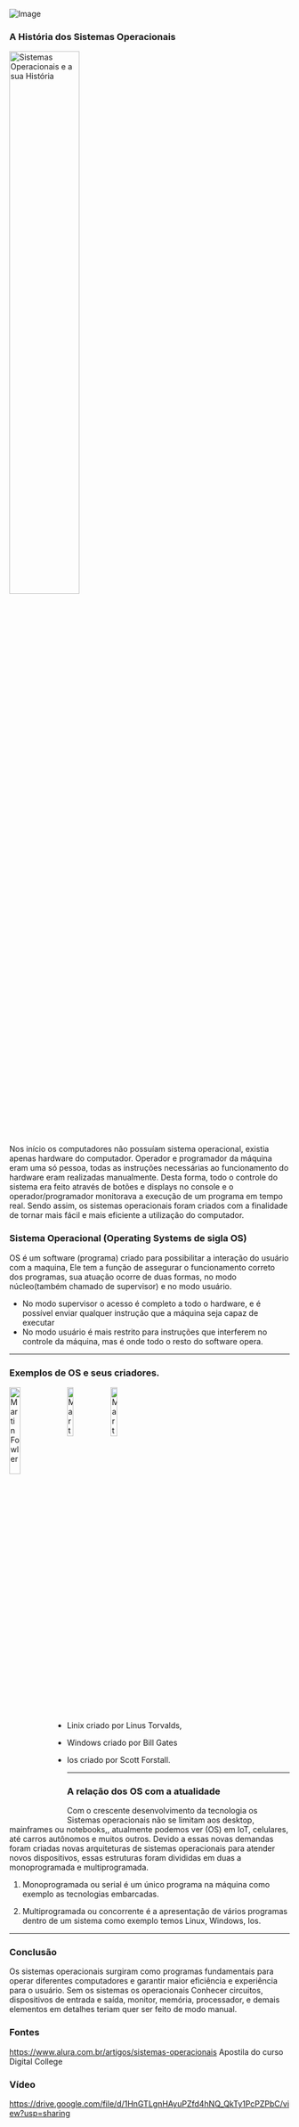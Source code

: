 
![Image](https://miro.medium.com/max/720/1*zjpA46uhnmbENYQ69T0mbw.png)

### A História dos Sistemas Operacionais
<a href="https://velhobit.com.br/editorial/sistemas-operacionais-parte-1-historia.html"><img alt="Sistemas Operacionais e a sua História" src="https://img.ibxk.com.br/2013/7/materias/203126194158.jpg" align="" width="50%"></a>

   Nos início os computadores não possuíam sistema operacional, existia apenas hardware do computador. Operador e programador da máquina eram uma só pessoa, todas as instruções necessárias ao funcionamento do hardware eram realizadas manualmente. Desta forma, todo o controle do sistema era feito através de botões e displays no console e o operador/programador monitorava a execução de um programa em tempo real. Sendo assim, os sistemas operacionais foram 
criados com a finalidade de tornar mais fácil e mais eficiente a utilização do computador.

###   Sistema Operacional (Operating Systems de sigla OS)
  OS é um software (programa) criado para possibilitar a interação do usuário com a maquina, Ele tem a função de assegurar o funcionamento correto dos programas, sua atuação ocorre de duas formas, no modo núcleo(também chamado de supervisor) e no modo usuário.

-    No modo supervisor o acesso é completo a todo o hardware, e é possível enviar qualquer instrução que a máquina seja capaz de executar
-    No modo usuário é mais restrito para instruções que interferem no controle da máquina, mas é onde todo o resto do software opera.
___
### Exemplos de **OS** e seus criadores. 
 <a href="https://martinfowler.com"><img alt="Martin Fowler" src="http://uab.ifsul.edu.br/tsiad/conteudo/modulo1/sop/ua/at2/img/11.jpg" align="Left" width="20%"></a>


<a href="https://martinfowler.com"><img alt="Martin Fowler" src="https://t.ctcdn.com.br/IFvswOVy57rDAEBc5_ox062Me0c=/400x400/smart/filters:format(webp)/i490763.jpeg" align="Left" width="15%"></a>

<a href="https://martinfowler.com"><img alt="Martin Fowler" src="https://media.gettyimages.com/photos/scott-forstall-attends-the-reopening-of-the-curran-theater-with-the-picture-id632831776?s=612x612" align="ringth" width="15%"></a>


-  Linix criado por Linus Torvalds,

- Windows criado por Bill Gates

-  Ios criado por Scott Forstall.
 
 ___



### A relação dos OS com a atualidade 

   Com o crescente desenvolvimento da tecnologia os Sistemas operacionais não se limitam aos desktop, mainframes ou notebooks,, atualmente podemos ver (OS) em  IoT, celulares, até carros autônomos e muitos outros.
  Devido a essas novas demandas foram criadas novas arquiteturas de sistemas operacionais para atender novos dispositivos, essas estruturas foram divididas em
duas a monoprogramada e multiprogramada. 

1.    Monoprogramada ou serial é um único programa na máquina como exemplo as tecnologias embarcadas.

2. Multiprogramada ou concorrente é a apresentação de vários programas dentro de um sistema como exemplo temos  Linux, Windows, Ios.
 ___
  ###  Conclusão
 Os sistemas operacionais surgiram como programas fundamentais para operar diferentes computadores e garantir maior eficiência e experiência para o usuário. Sem os sistemas os operacionais Conhecer circuitos, dispositivos de entrada e saída, monitor, memória, processador, e demais elementos em detalhes teriam quer ser feito de modo manual.

### Fontes
https://www.alura.com.br/artigos/sistemas-operacionais
Apostila do curso Digital College

### Vídeo

https://drive.google.com/file/d/1HnGTLgnHAyuPZfd4hNQ_QkTy1PcPZPbC/view?usp=sharing
